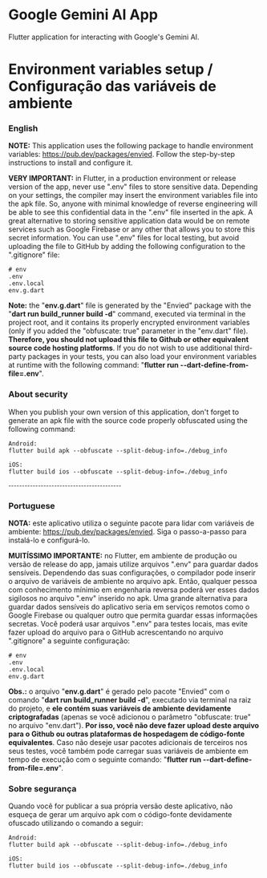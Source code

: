 # Google Gemini AI App

Flutter application for interacting with Google's Gemini AI.

# Environment variables setup / Configuração das variáveis de ambiente

### English

**NOTE:** This application uses the following package to handle environment variables: https://pub.dev/packages/envied. Follow the step-by-step instructions to install and configure it.

**VERY IMPORTANT:** in Flutter, in a production environment or release version of the app, never use ".env" files to store sensitive data. Depending on your settings, the compiler may insert the environment variables file into the apk file. So, anyone with minimal knowledge of reverse engineering will be able to see this confidential data in the ".env" file inserted in the apk. A great alternative to storing sensitive application data would be on remote services such as Google Firebase or any other that allows you to store this secret information. You can use ".env" files for local testing, but avoid uploading the file to GitHub by adding the following configuration to the ".gitignore" file:

```
# env
.env
.env.local
env.g.dart
```

**Note:** the "**env.g.dart**" file is generated by the "Envied" package with the "**dart run build_runner build -d**" command, executed via terminal in the project root, and it contains its properly encrypted environment variables (only if you added the "obfuscate: true" parameter in the "env.dart" file). **Therefore, you should not upload this file to Github or other equivalent source code hosting platforms**. If you do not wish to use additional third-party packages in your tests, you can also load your environment variables at runtime with the following command: "**flutter run --dart-define-from-file=.env**".

### About security
When you publish your own version of this application, don't forget to generate an apk file with the source code properly obfuscated using the following command:

```
Android:
flutter build apk --obfuscate --split-debug-info=./debug_info
```

```
iOS:
flutter build ios --obfuscate --split-debug-info=./debug_info
```

<sub>------------------------------------------</sub>

### Portuguese

**NOTA:** este aplicativo utiliza o seguinte pacote para lidar com variáveis de ambiente: https://pub.dev/packages/envied. Siga o passo-a-passo para instalá-lo e configurá-lo.

**MUITÍSSIMO IMPORTANTE:** no Flutter, em ambiente de produção ou versão de release do app, jamais utilize arquivos ".env" para guardar dados sensíveis. Dependendo das suas configurações, o compilador pode inserir o arquivo de variáveis de ambiente no arquivo apk. Então, qualquer pessoa com conhecimento mínimio em engenharia reversa poderá ver esses dados sigilosos no arquivo ".env" inserido no apk. Uma grande alternativa para guardar dados sensíveis do aplicativo seria em serviços remotos como o Google Firebase ou qualquer outro que permita guardar essas informações secretas. Você poderá usar arquivos ".env" para testes locais, mas evite fazer upload do arquivo para o GitHub acrescentando no arquivo ".gitignore" a seguinte configuração:

```
# env
.env
.env.local
env.g.dart
```

**Obs.:** o arquivo "**env.g.dart**" é gerado pelo pacote "Envied" com o comando "**dart run build_runner build -d**", executado via terminal na raiz do projeto, e **ele contém suas variáveis de ambiente devidamente criptografadas** (apenas se você adicionou o parâmetro "obfuscate: true" no arquivo "env.dart"). **Por isso, você não deve fazer upload deste arquivo para o Github ou outras plataformas de hospedagem de código-fonte equivalentes**. Caso não deseje usar pacotes adicionais de terceiros nos seus testes, você também pode carregar suas variáveis de ambiente em tempo de execução com o seguinte comando: "**flutter run --dart-define-from-file=.env**".

### Sobre segurança

Quando você for publicar a sua própria versão deste aplicativo, não esqueça de gerar um arquivo apk com o código-fonte devidamente ofuscado utilizando o comando a seguir:

```
Android:
flutter build apk --obfuscate --split-debug-info=./debug_info
```

```
iOS:
flutter build ios --obfuscate --split-debug-info=./debug_info
```